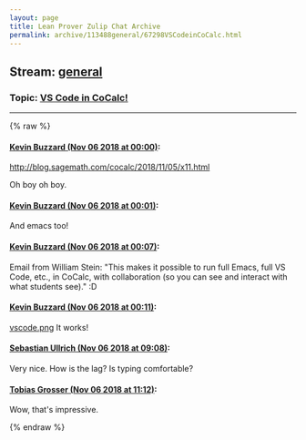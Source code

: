```yaml
---
layout: page
title: Lean Prover Zulip Chat Archive 
permalink: archive/113488general/67298VSCodeinCoCalc.html
---
```


## Stream: [general](index.html)
### Topic: [VS Code in CoCalc!](67298VSCodeinCoCalc.html)

---


{% raw %}
#### [ Kevin Buzzard (Nov 06 2018 at 00:00)](https://leanprover.zulipchat.com/#narrow/stream/113488-general/topic/VS%20Code%20in%20CoCalc%21/near/146831167):
http://blog.sagemath.com/cocalc/2018/11/05/x11.html

Oh boy oh boy.

#### [ Kevin Buzzard (Nov 06 2018 at 00:01)](https://leanprover.zulipchat.com/#narrow/stream/113488-general/topic/VS%20Code%20in%20CoCalc%21/near/146831194):
And emacs too!

#### [ Kevin Buzzard (Nov 06 2018 at 00:07)](https://leanprover.zulipchat.com/#narrow/stream/113488-general/topic/VS%20Code%20in%20CoCalc%21/near/146831510):
Email from William Stein: "This makes it possible to run full Emacs, full VS Code, etc., in CoCalc, with
collaboration (so you can see and interact with what students see)." :D

#### [ Kevin Buzzard (Nov 06 2018 at 00:11)](https://leanprover.zulipchat.com/#narrow/stream/113488-general/topic/VS%20Code%20in%20CoCalc%21/near/146831717):
[vscode.png](/user_uploads/3121/c_znihFSwvMSo9pYJP8_4yXE/vscode.png) It works!

#### [ Sebastian Ullrich (Nov 06 2018 at 09:08)](https://leanprover.zulipchat.com/#narrow/stream/113488-general/topic/VS%20Code%20in%20CoCalc%21/near/146851397):
Very nice. How is the lag? Is typing comfortable?

#### [ Tobias Grosser (Nov 06 2018 at 11:12)](https://leanprover.zulipchat.com/#narrow/stream/113488-general/topic/VS%20Code%20in%20CoCalc%21/near/146856232):
Wow, that's impressive.


{% endraw %}
